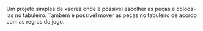 Um projeto simples de xadrez onde é possível escolher as peças e coloca-las no tabuleiro.
Também é possivel mover as peças no tabuleiro de acordo com as regras do jogo.
